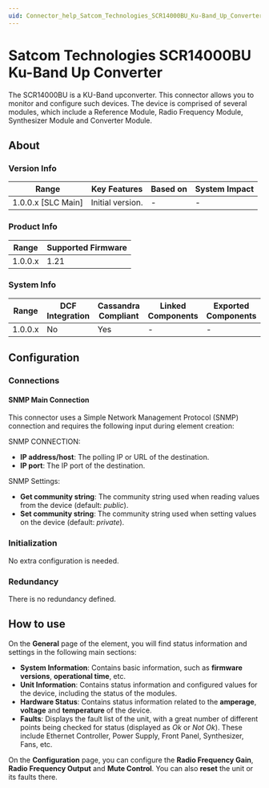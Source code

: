 ```yaml
---
uid: Connector_help_Satcom_Technologies_SCR14000BU_Ku-Band_Up_Converter
---
```


# Satcom Technologies SCR14000BU Ku-Band Up Converter

The SCR14000BU is a KU-Band upconverter. This connector allows you to monitor and configure such devices. The device is comprised of several modules, which include a Reference Module, Radio Frequency Module, Synthesizer Module and Converter Module.

## About

### Version Info

| Range                | Key Features     | Based on     | System Impact     |
|----------------------|------------------|--------------|-------------------|
| 1.0.0.x [SLC Main]   | Initial version. | -            | -                 |

### Product Info

| Range     | Supported Firmware     |
|-----------|------------------------|
| 1.0.0.x   | 1.21                   |

### System Info

| Range     | DCF Integration     | Cassandra Compliant     | Linked Components     | Exported Components     |
|-----------|---------------------|-------------------------|-----------------------|-------------------------|
| 1.0.0.x   | No                  | Yes                     | -                     | -                       |

## Configuration

### Connections

#### SNMP Main Connection

This connector uses a Simple Network Management Protocol (SNMP) connection and requires the following input during element creation:

SNMP CONNECTION:

- **IP address/host**: The polling IP or URL of the destination.
- **IP port**: The IP port of the destination.

SNMP Settings:

- **Get community string**: The community string used when reading values from the device (default: *public*).
- **Set community string**: The community string used when setting values on the device (default: *private*).

### Initialization

No extra configuration is needed.

### Redundancy

There is no redundancy defined.

## How to use

On the **General** page of the element, you will find status information and settings in the following main sections:

- **System Information**: Contains basic information, such as **firmware versions**, **operational time**, etc.
- **Unit Information**: Contains status information and configured values for the device, including the status of the modules.
- **Hardware Status**: Contains status information related to the **amperage**, **voltage** and **temperature** of the device.
- **Faults**: Displays the fault list of the unit, with a great number of different points being checked for status (displayed as *Ok* or *Not Ok*). These include Ethernet Controller, Power Supply, Front Panel, Synthesizer, Fans, etc.

On the **Configuration** page, you can configure the **Radio Frequency Gain**, **Radio Frequency Output** and **Mute Control**. You can also **reset** the unit or its faults there.
